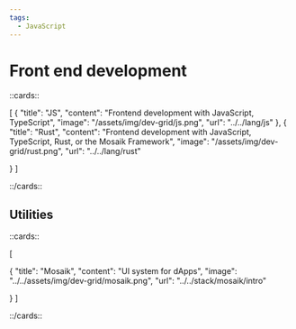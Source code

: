 ```yaml
---
tags:
  - JavaScript
---
```


# Front end development

::cards::

[
  {
    "title": "JS",
    "content": "Frontend development with JavaScript, TypeScript",
    "image": "/assets/img/dev-grid/js.png",
    "url": "../../lang/js"
  },
  {
    "title": "Rust",
    "content": "Frontend development with JavaScript, TypeScript, Rust, or the Mosaik Framework",
    "image": "/assets/img/dev-grid/rust.png",
    "url": "../../lang/rust"

  }
]

::/cards::

## Utilities

::cards::

[

  {
    "title": "Mosaik",
    "content": "UI system for dApps",
    "image": "../../assets/img/dev-grid/mosaik.png",
    "url": "../../stack/mosaik/intro"

  }
]

::/cards::